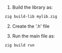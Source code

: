 1. Build the library as:
```bash
zig build-lib mylib.zig
```

2. Create the '.h' file

3. Run the main file as:
```bash
zig build run
```